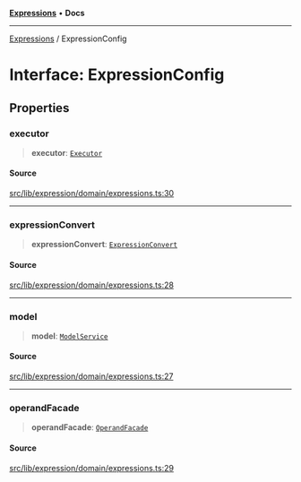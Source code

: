 [**Expressions**](../README.md) • **Docs**

***

[Expressions](../README.md) / ExpressionConfig

# Interface: ExpressionConfig

## Properties

### executor

> **executor**: [`Executor`](Executor.md)

#### Source

[src/lib/expression/domain/expressions.ts:30](https://github.com/data7expressions/3xpr/blob/7acee0c2886cdd6f6b6d4a83a1fd843738c9d027/src/lib/expression/domain/expressions.ts#L30)

***

### expressionConvert

> **expressionConvert**: [`ExpressionConvert`](ExpressionConvert.md)

#### Source

[src/lib/expression/domain/expressions.ts:28](https://github.com/data7expressions/3xpr/blob/7acee0c2886cdd6f6b6d4a83a1fd843738c9d027/src/lib/expression/domain/expressions.ts#L28)

***

### model

> **model**: [`ModelService`](ModelService.md)

#### Source

[src/lib/expression/domain/expressions.ts:27](https://github.com/data7expressions/3xpr/blob/7acee0c2886cdd6f6b6d4a83a1fd843738c9d027/src/lib/expression/domain/expressions.ts#L27)

***

### operandFacade

> **operandFacade**: [`OperandFacade`](OperandFacade.md)

#### Source

[src/lib/expression/domain/expressions.ts:29](https://github.com/data7expressions/3xpr/blob/7acee0c2886cdd6f6b6d4a83a1fd843738c9d027/src/lib/expression/domain/expressions.ts#L29)
